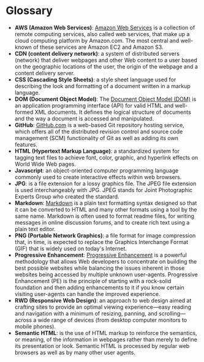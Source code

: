 # Glossary

- **AWS (Amazon Web Services)**: [Amazon Web Services](http://aws.amazon.com/) is a collection of remote computing services, also called web services, that make up a cloud computing platform by Amazon.com. The most central and well-known of these services are Amazon EC2 and Amazon S3.
- **CDN (content delivery network)**: a system of distributed servers (network) that deliver webpages and other Web content to a user based on the geographic locations of the user, the origin of the webpage and a content delivery server.
- **CSS (Cascading Style Sheets)**: a style sheet language used for describing the look and formatting of a document written in a markup language.
- **DOM (Document Object Model)**: The [Document Object Model (DOM)](http://www.w3.org/TR/DOM-Level-2-Core/introduction.html) is an application programming interface (API) for valid HTML and well-formed XML documents. It defines the logical structure of documents and the way a document is accessed and manipulated.
- **GitHub**: [GitHub.com](https://github.com/) is a web-based Git repository hosting service, which offers all of the distributed revision control and source code management (SCM) functionality of Git as well as adding its own features.
- **HTML (Hypertext Markup Language)**: a standardized system for tagging text files to achieve font, color, graphic, and hyperlink effects on World Wide Web pages.
- **Javascript**: an object-oriented computer programming language commonly used to create interactive effects within web browsers.
- **JPG**: is a file extension for a lossy graphics file. The JPEG file extension is used interchangeably with JPG. JPEG stands for Joint Photographic Experts Group who created the standard.
- **Markdown**: [Markdown](http://daringfireball.net/projects/markdown/) is a plain text formatting syntax designed so that it can be converted to HTML and many other formats using a tool by the same name. Markdown is often used to format readme files, for writing messages in online discussion forums, and to create rich text using a plain text editor.
- **PNG (Portable Network Graphics)**: a file format for image compression that, in time, is expected to replace the Graphics Interchange Format (GIF) that is widely used on today's Internet.
- **Progressive Enhancement**: [Progressive Enhancement](http://www.smashingmagazine.com/2009/04/22/progressive-enhancement-what-it-is-and-how-to-use-it/) is a powerful methodology that allows Web developers to concentrate on building the best possible websites while balancing the issues inherent in those websites being accessed by multiple unknown user-agents. Progressive Enhancement (PE) is the principle of starting with a rock-solid foundation and then adding enhancements to it if you know certain visiting user-agents can handle the improved experience.
- **RWD (Responsive Web Design)**: an approach to web design aimed at crafting sites to provide an optimal viewing experience—easy reading and navigation with a minimum of resizing, panning, and scrolling—across a wide range of devices (from desktop computer monitors to mobile phones).
- **Semantic HTML**: is the use of HTML markup to reinforce the semantics, or meaning, of the information in webpages rather than merely to define its presentation or look. Semantic HTML is processed by regular web browsers as well as by many other user agents.
